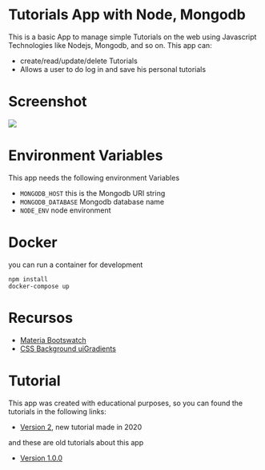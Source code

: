 # Tutorials App with Node, Mongodb
This is a basic App to manage simple Tutorials on the web using Javascript Technologies like Nodejs, Mongodb, and so on.
This app can:
- create/read/update/delete Tutorials
- Allows a user to do log in and save his personal tutorials

# Screenshot
![](docs/tasks.png)

# Environment Variables
This app needs the following environment Variables
* `MONGODB_HOST` this is the Mongodb URI string
* `MONGODB_DATABASE` Mongodb database name
* `NODE_ENV` node environment

# Docker
you can run a container for development
```
npm install 
docker-compose up 
```

# Recursos
* [Materia Bootswatch](https://www.bootstrapcdn.com/bootswatch/)
* [CSS Background uiGradients](https://uigradients.com/#Dull)

# Tutorial
This app was created with educational purposes, so you can found the tutorials in the following links:
* [Version 2](https://www.youtube.com/playlist?list=PLo5lAe9kQrwqUEXK7oQbzv63KsdODzuAy), new tutorial made in 2020

and these are old tutorials about this app
* [Version 1.0.0](https://youtu.be/-bI0diefasA)
